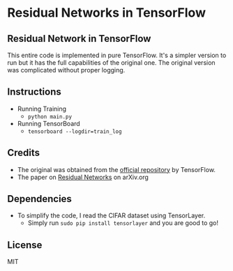 # Residual Networks in TensorFlow

## Residual Network in TensorFlow
This entire code is implemented in pure TensorFlow.  It's a simpler version to run but it has the full capabilities of the original one. The original version was complicated without proper logging.

## Instructions
- Running Training
    - `python main.py`
- Running TensorBoard
    - `tensorboard --logdir=train_log`

## Credits
- The original was obtained from the [official repository](https://github.com/tensorflow/models/tree/master/resnet) by TensorFlow.
- The paper on [Residual Networks](https://arxiv.org/abs/1512.03385) on arXiv.org

## Dependencies
- To simplify the code, I read the CIFAR dataset using TensorLayer.
    - Simply run `sudo pip install tensorlayer` and you are good to go! 

## License
MIT

